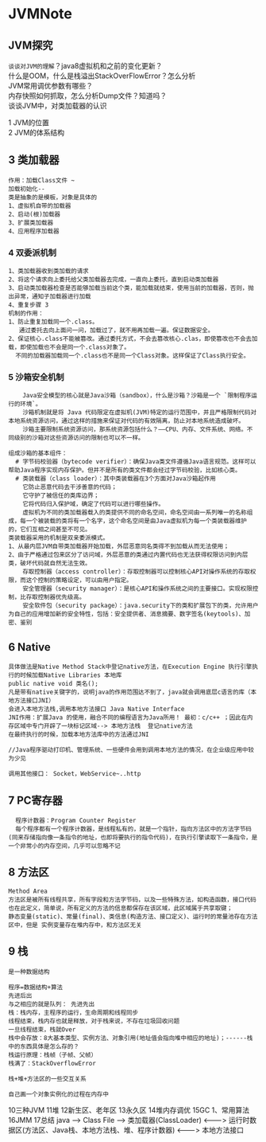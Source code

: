 # JVMNote

## JVM探究

`谈谈对JVM的理解`？java8虚拟机和之前的变化更新？<br>
什么是OOM，什么是栈溢出StackOverFlowError？怎么分析<br>
JVM常用调优参数有哪些？<br>
内存快照如何抓取，怎么分析Dump文件？知道吗？<br>
谈谈JVM中，对类加载器的认识<br>


1 JVM的位置<br>
2 JVM的体系结构<br>

## 3 类加载器
````
作用：加载Class文件 ~ 
加载初始化--
类是抽象的是模板，对象是具体的
1、虚拟机自带的加载器
2、启动(根)加载器
3、扩展类加载器
4、应用程序加载器
````
### 4 双委派机制
````
1、类加载器收到类加载的请求
2、将这个请求向上委托给父类加载器去完成，一直向上委托，直到启动类加载器
3、启动类加载器检查是否能够加载当前这个类，能加载就结束，使用当前的加载器，否则，抛出异常，通知子加载器进行加载
4、重复步骤 3 
机制的作用：
1、防止重复加载同一个.class。
   通过委托去向上面问一问，加载过了，就不用再加载一遍。保证数据安全。
2、保证核心.class不能被篡改。通过委托方式，不会去篡改核心.clas，即使篡改也不会去加载，即使加载也不会是同一个.class对象了。
  不同的加载器加载同一个.class也不是同一个Class对象。这样保证了Class执行安全。

````

### 5 沙箱安全机制
````
    Java安全模型的核心就是Java沙箱（sandbox），什么是沙箱？沙箱是一个 `限制程序运行的环境`。
    沙箱机制就是将 Java 代码限定在虚拟机(JVM)特定的运行范围中，并且严格限制代码对本地系统资源访问，通过这样的措施来保证对代码的有效隔离，防止对本地系统造成破坏。
    沙箱主要限制系统资源访问，那系统资源包括什么？——CPU、内存、文件系统、网络。不同级别的沙箱对这些资源访问的限制也可以不一样。
    
组成沙箱的基本组件：
  # 字节码校验器（bytecode verifier）：确保Java类文件遵循Java语言规范。这样可以帮助Java程序实现内存保护。但并不是所有的类文件都会经过字节码校验，比如核心类。
  # 类装载器（class loader）：其中类装载器在3个方面对Java沙箱起作用
    它防止恶意代码去干涉善意的代码；
    它守护了被信任的类库边界；
    它将代码归入保护域，确定了代码可以进行哪些操作。
    虚拟机为不同的类加载器载入的类提供不同的命名空间，命名空间由一系列唯一的名称组成，每一个被装载的类将有一个名字，这个命名空间是由Java虚拟机为每一个类装载器维护的，它们互相之间甚至不可见。
类装载器采用的机制是双亲委派模式。
1、从最内层JVM自带类加载器开始加载，外层恶意同名类得不到加载从而无法使用；
2、由于严格通过包来区分了访问域，外层恶意的类通过内置代码也无法获得权限访问到内层类，破坏代码就自然无法生效。
    存取控制器（access controller）：存取控制器可以控制核心API对操作系统的存取权限，而这个控制的策略设定，可以由用户指定。
    安全管理器（security manager）：是核心API和操作系统之间的主要接口。实现权限控制，比存取控制器优先级高。
    安全软件包（security package）：java.security下的类和扩展包下的类，允许用户为自己的应用增加新的安全特性，包括：安全提供者、消息摘要、数字签名(keytools)、加密、鉴别
````
## 6 Native
````
具体做法是Native Method Stack中登记native方法，在Execution Engine 执行引擎执行的时候加载Native Libraries 本地库
public native void 类名();
凡是带有native关键字的，说明java的作用范围达不到了，java就会调用底层c语言的库（本地方法接口JNI）
会进入本地方法栈,调用本地方法接口 Java Native Interface
JNI作用：扩展Java 的使用，融合不同的编程语言为Java所用！ 最初：c/c++ ；因此在内存区域中专门开辟了一块标记区域--> 本地方法栈  登记native方法
在最终执行的时候，加载本地方法库中的方法通过JNI

//Java程序驱动打印机、管理系统、一些硬件会用到调用本地方法的情况，在企业级应用中较为少见

调用其他接口： Socket，WebService~..http
````
## 7 PC寄存器
````
  程序计数器：Program Counter Register
  每个程序都有一个程序计数器，是线程私有的，就是一个指针，指向方法区中的方法字节码(同来存储指向像一条指令的地址，也即将要执行的指令代码)，在执行引擎读取下一条指令，是一个非常小的内存空间，几乎可以忽略不记
````
## 8 方法区
````
Method Area
方法区是被所有线程共享，所有字段和方法字节码，以及一些特殊方法，如构造函数，接口代码也在此定义，简单说，所有定义的方法的信息都保存在该区域，此区域属于共享取键；
静态变量(static)、常量(final)、类信息(构造方法、接口定义)、运行时的常量池存在方法区中，但是 实例变量存在堆内存中，和方法区无关
````

## 9 栈
````
是一种数据结构

程序=数据结构+算法
先进后出
与之相应的就是队列： 先进先出
栈：栈内存，主程序的运行，生命周期和线程同步
线程结束，栈内存也就是释放，对于栈来说，不存在垃圾回收问题
一旦线程结束，栈就Over
栈中会存放：8大基本类型、实例方法、对象引用(地址值会指向堆中相应的地址)；------栈中的东西具体是怎么存的？
栈运行原理：栈帧（子帧、父帧）
栈满了：StackOverflowError

栈+堆+方法区的一些交互关系

自己画一个对象实例化的过程在内存中
````
10三种JVM
11堆
12新生区、老年区
13永久区
14堆内存调优
15GC
  1、常用算法
16JMM
17总结
java --> Class File --> 类加载器(ClassLoader) <---> 运行时数据区(方法区、Java栈、本地方法栈、堆、程序计数器) <---> 本地方法接口

